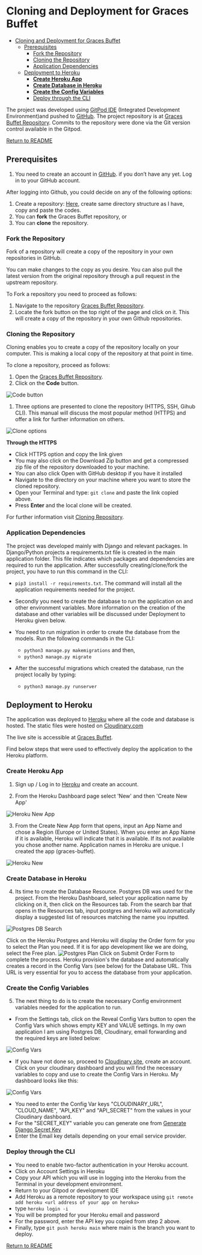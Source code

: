 
# Cloning and Deployment for Graces Buffet

- [Cloning and Deployment for Graces Buffet](#cloning-and-deployment-for-graces-buffet)
  - [Prerequisites](#prerequisites)
    - [Fork the Repository](#fork-the-repository)
    - [Cloning the Repository](#cloning-the-repository)
    - [Application Dependencies](#application-dependencies)
  - [Deployment to Heroku](#deployment-to-heroku)
    - [**Create Heroku App**](#create-heroku-app)
    - [**Create Database in Heroku**](#create-database-in-heroku)
    - [**Create the Config Variables**](#create-the-config-variables)
    - [Deploy through the CLI](#deploy-through-the-cli)

The project was developed using [GitPod IDE](https://www.gitpod.io/) (Integrated Development Environment)and pushed to [GitHub](https://github.com). The project repository is at [Graces Buffet Repository]( https://github.com/Polyanyanwu/graces-buffet-pp4). Commits to the repository were done via the Git version control available in the Gitpod.

[Return to README](/README.md)

## Prerequisites

1. You need to create an account in [GitHub](https://github.com).
if you don’t have any yet. Log in to your GitHub account.

After logging into Github, you could decide on any of the following options:

1. Create a repository: [Here](https://docs.github.com/en/github/getting-started-with-github/create-a-repo), create same directory structure as I have, copy and paste the codes.
2. You can **fork** the Graces Buffet repository, or
3. You can **clone** the repository.

### Fork the Repository

Fork of a repository will create a copy of the repository in your own repositories in GitHub.

You can make changes to the copy as you desire. You can also pull the latest version from the original repository through a pull request in the upstream repository.

To Fork a repository you need to proceed as follows:

1. Navigate to the repository [Graces Buffet Repository]( https://github.com/Polyanyanwu/graces-buffet-pp4).
2. Locate the fork button on the top right of the page and click on it. This will create a copy of the repository in your own Github repositories.

### Cloning the Repository

Cloning enables you to create a copy of the repository locally on your computer. This is making a local copy of the repository at that point in time.

To clone a repository, proceed as follows:

1. Open the [Graces Buffet Repository]( https://github.com/Polyanyanwu/graces-buffet-pp4).
2. Click on the **Code** button.

![Code button](/docs/images/deployment/repository_code_btn.png)

1. Three options are presented to clone the repository (HTTPS, SSH, Gihub CLI). This manual will discuss the most popular method (HTTPS) and offer a link for further information on others.

![Clone options](/docs/images/deployment/cloning_options.png)

**Through the HTTPS**

* Click HTTPS option and copy the link given
* You may also click on the Download Zip button and get a compressed zip file of the repository downloaded to your machine.
* You can also click Open with GitHub desktop if you have it installed
* Navigate to the directory on your machine where you want to store the cloned repository.
* Open your Terminal and type: ```git clone``` and paste the link copied above.
* Press **Enter** and the local clone will be created.

For further information visit [Cloning Repository](https://docs.github.com/en/github/creating-cloning-and-archiving-repositories/cloning-a-repository#cloning-a-repository-using-the-command-line).

### Application Dependencies

The project was developed mainly with Django and relevant packages. In Django/Python projects a requirements.txt file is created in the main application folder. This file indicates which packages and dependencies are required to run the application. After successfully creating/clone/fork the project, you have to run this command in the CLI:

* ``pip3 install -r requirements.txt``. The command will install all the application requirements needed for the project.
* Secondly you need to create the database to run the application on and other environment variables. More information on the creation of the database and other variables will be discussed under Deployment to Heroku given below.

* You need to run migration in order to create the database from the models. Run the following commands in the CLI:
  * ``python3 manage.py makemigrations`` and then,
  * ``python3 manage.py migrate``

* After the successful migrations which created the database, run the project locally by typing:
  * ``python3 manage.py runserver``

## Deployment to Heroku

The application was deployed to [Heroku](https://heroku.com) where all the code and database is hosted. The static files were hosted on [Cloudinary.com](https://cloudinary.com/)

 The live site is accessible at [Graces Buffet](https://graces-buffet.herokuapp.com/).

Find below steps that were used to effectively deploy the application to the Heroku platform.

### **Create Heroku App**

1. Sign up / Log in to [Heroku](https://heroku.com) and create an account.

2. From the Heroku Dashboard page select 'New' and then 'Create New App'

![Heroku New App](/docs/images/deployment/create_application.png)

3. From the Create New App form that opens, input an App Name and chose a Region (Europe or United States). When you enter an App Name if it is available, Heroku will indicate that it is available. If its not available you chose another name. Application names in Heroku are unique. I created the app (graces-buffet).

![Heroku New](/docs/images/deployment/create_new_app.png)

### **Create Database in Heroku**

4. Its time to create the Database Resource. Postgres DB was used for the project. From the Heroku Dashboard, select your application name by clicking on it, then click on the Resources tab. From the search bar that opens in the Resources tab, input postgres and heroku will automatically display a suggested list of resources matching the name you inputted.

![Postgres DB Search](/docs/images/deployment/postgres_search.png)

Click on the Heroku Postgres and Heroku will display the Order form for you to select the Plan you need. If it is for app development like we are doing, select the Free plan.
![Postgres Plan](/docs/images/deployment/create_db_resource.png)
Click on Submit Order Form to complete the process.
Heroku provision's the database and automatically creates a record in the Config Vars (see below) for the Database URL. This URL is very essential for you to access the database from your application.

### **Create the Config Variables**

5. The next thing to do is to create the necessary Config environment variables needed for the application to run.
* From the Settings tab, click on the Reveal Config Vars button to open the Config Vars which shows empty KEY and VALUE settings. In my own application I am using Postgres DB, Cloudinary, email forwarding and the required keys are listed below:

![Config Vars](/docs/images/deployment/config_vars.png)

* If you have not done so, proceed to [Cloudinary site](https://cloudinary.com/), create an account.
Click on your cloudinary dashboard and you will find the necessary variables to copy and use to create the Config Vars in Heroku.
My dashboard looks like this:

![Config Vars](/docs/images/deployment/cloudinary.png)

* You need to enter the Config Var keys "CLOUDINARY_URL", "CLOUD_NAME", "API_KEY" and "API_SECRET" from the values in your Cloudinary dashboard.
* For the "SECRET_KEY" variable you can generate one from [Generate Django Secret Key](https://miniwebtool.com/django-secret-key-generator/)
* Enter the Email key details depending on your email service provider.

### Deploy through the CLI

* You need to enable two-factor authentication in your Heroku account.
* Click on Account Settings in Heroku
* Copy your API which you will use in logging into the Heroku from the Terminal in your development environment.
* Return to your Gitpod or development IDE
* Add Heroku as a remote repository to your workspace using ```git remote add heroku <url address of your app on heroku> ```
* type ```heroku login -i```
* You will be prompted for your Heroku email and password
* For the password, enter the API key you copied from step 2 above.
* Finally, type ```git push heroku main``` where main is the branch you want to deploy.

[Return to README](/README.md)
